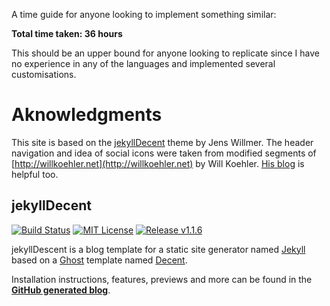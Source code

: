 A time guide for anyone looking to implement something similar:

**Total time taken: 36 hours**

This should be an upper bound for anyone looking to replicate since I have no experience in any of the languages and implemented several customisations.

# Aknowledgments

This site is based on the [jekyllDecent](http://jwillmer.github.io/jekyllDecent) theme by Jens Willmer.
The header navigation and idea of social icons were taken from modified segments of [http://willkoehler.net](http://willkoehler.net) by Will Koehler. [His blog](http://willkoehler.net/2014/08/26/save-50-hours-setting-up-your-jekyll-blog.html) is helpful too.

## jekyllDecent
[![Build Status](https://travis-ci.org/jwillmer/jekyllDecent.svg?branch=gh-pages)](https://travis-ci.org/jwillmer/jekyllDecent) 
[![MIT License](https://img.shields.io/badge/license-MIT-green.svg)](#license)
[![Release v1.1.6](https://img.shields.io/badge/release-v1.1.6-blue.svg)](https://github.com/jwillmer/jekyllDecent/releases/tag/1.1.6)
 
jekyllDescent is a blog template for a static site generator named [Jekyll](https://jekyllrb.com/docs/home/) based on a [Ghost](https://ghost.org) template named [Decent](https://github.com/serenader2014/decent). 

Installation instructions, features, previews and more can be found in the **[GitHub generated blog](http://jwillmer.github.io/jekyllDecent)**.
